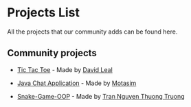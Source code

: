 # Projects List

All the projects that our community adds can be found here.

## Community projects

- [Tic Tac Toe](https://github.com/Panquesito7/tic-tac-toe) - Made by [David Leal](https://github.com/Panquesito7)

- [Java Chat Application](https://github.com/motasimmakki/Chat-Application-In-Java) - Made by [Motasim](https://github.com/motasimmakki)
- [Snake-Game-OOP](https://github.com/thuongtruong1009/Snake-Game-OOP) - Made by [Tran Nguyen Thuong Truong](https://github.com/thuongtruong1009)
